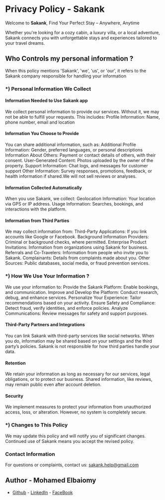 # Privacy Policy - Sakank

Welcome to **Sakank**, Find Your Perfect Stay – Anywhere, Anytime

Whether you're looking for a cozy cabin, a luxury villa, or a local adventure, Sakank connects you
with unforgettable stays and experiences tailored to your travel dreams.

## Who Controls my personal information ?

When this policy mentions 'Sakank', 'we', 'us', or 'our', it refers to the Sakank company
responsible for handling your information

### *) Personal Information We Collect

#### Information Needed to Use Sakank app

We collect personal information to provide our services. Without it, we may not be able to fulfill
your requests. This includes: Profile Information: Name, phone number, email and location

#### Information You Choose to Provide

You can share additional information, such as: Additional Profile Information: Gender, preferred
languages, or personal descriptions Information About Others: Payment or contact details of others,
with their consent. User-Generated Content: Photos uploaded by the owner of the property. Support
Information: Chat logs, and messages for customer support Other Information: Survey responses,
promotions, feedback, or health information if shared.We will not sell reviews or analyses.

#### Information Collected Automatically

When you use Sakank, we collect: Geolocation Information: Your location via GPS or IP address. Usage
Information: Searches, bookings, and interactions with the platform.

#### Information from Third Parties

We may collect information from: Third-Party Applications: If you link accounts like Google or
Facebook. Background Information Providers: Criminal or background checks, where permitted.
Enterprise Product Invitations: Information from organizations using Sakank for business. Referrals
and Co-Travelers: Information from people who invite you to Sakank. Complainants: Details from
complaints made about you. Other Sources: Public databases, social media, or fraud prevention
services.

### *) How We Use Your Information ?

We use your information to: Provide the Sakank Platform: Enable bookings, and communication. Improve
and Develop the Platform: Conduct research, debug, and enhance services. Personalize Your
Experience: Tailor recommendations based on your activity. Ensure Safety and Compliance: Detect
fraud, verify identities, and enforce policies. Analyze Communications: Review messages for safety
and support purposes.

#### Third-Party Partners and Integrations

You can link Sakank with third-party services like social networks. When you do, information may be
shared based on your settings and the third party’s policies. Sakank is not responsible for how
third parties handle your data.

#### Retention

We retain your information as long as necessary for our services, legal obligations, or to protect
our business. Shared information, like reviews, may remain public even after account deletion.

#### Security

We implement measures to protect your information from unauthorized access, loss, or alteration.
However, no system is completely secure.

### *) Changes to This Policy

We may update this policy and will notify you of significant changes. Continued use of Sakank means
you accept the revised policy.

### Contact Information

For questions or complaints, contact us: sakank.help@gmail.com

## Author - Mohamed Elbaiomy

- [Github](https://github.com/mohamedelbaiomy) - [LinkedIn](https://www.linkedin.com/in/mohamed-elbaiomy262003/) - [FaceBook](https://www.facebook.com/Original262003)